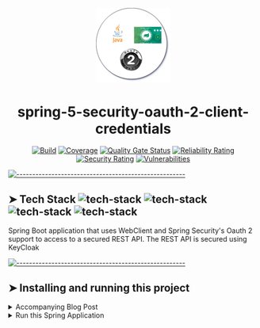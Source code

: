 <!-- ⚠️ This README has been generated from the file(s) "blueprint.md" ⚠️-->
<p align="center">
  <img src="https://github.com/SpringSecurity-Keycloak/Spring-5-Security-OAuth-2-Client-Credentials/blob/master/documentation/spring-5-security-oauth-2-client-logo.png" alt="Logo" width="150" height="auto" />
</p>

<h1 align="center">spring-5-security-oauth-2-client-credentials</h1>

<p align="center">
		<a href="https://github.com/SpringSecurity-Keycloak/Spring-5-Security-OAuth-2-Client-Credentials/actions/workflows/build.yml"><img alt="Build" src="https://github.com/SpringSecurity-Keycloak/Spring-5-Security-OAuth-2-Client-Credentials/actions/workflows/build.yml/badge.svg" height="20"/></a>
<a href="https://sonarcloud.io/dashboard?id=SpringSecurity-Keycloak_Spring-5-Security-OAuth-2-Client-Credentials"><img alt="Coverage" src="https://sonarcloud.io/api/project_badges/measure?project=SpringSecurity-Keycloak_Spring-5-Security-OAuth-2-Client-Credentials&metric=coverage" height="20"/></a>
<a href="https://sonarcloud.io/dashboard?id=SpringSecurity-Keycloak_Spring-5-Security-OAuth-2-Client-Credentials"><img alt="Quality Gate Status" src="https://sonarcloud.io/api/project_badges/measure?project=SpringSecurity-Keycloak_Spring-5-Security-OAuth-2-Client-Credentials&&metric=alert_status" height="20"/></a>
<a href="https://sonarcloud.io/dashboard?id=SpringSecurity-Keycloak_Spring-5-Security-OAuth-2-Client-Credentials"><img alt="Reliability Rating" src="https://sonarcloud.io/api/project_badges/measure?project=SpringSecurity-Keycloak_Spring-5-Security-OAuth-2-Client-Credentials&&metric=reliability_rating" height="20"/></a>
<a href="https://sonarcloud.io/dashboard?id=SpringSecurity-Keycloak_Spring-5-Security-OAuth-2-Client-Credentials"><img alt="Security Rating" src="https://sonarcloud.io/api/project_badges/measure?project=SpringSecurity-Keycloak_Spring-5-Security-OAuth-2-Client-Credentials&&metric=security_rating" height="20"/></a>
<a href="https://sonarcloud.io/dashboard?id=SpringSecurity-Keycloak_Spring-5-Security-OAuth-2-Client-Credentials"><img alt="Vulnerabilities" src="https://sonarcloud.io/api/project_badges/measure?project=SpringSecurity-Keycloak_Spring-5-Security-OAuth-2-Client-Credentials&&metric=vulnerabilities" height="20"/></a>
	</p>



[![-----------------------------------------------------](https://raw.githubusercontent.com/andreasbm/readme/master/assets/lines/colored.png)](#tech-stack--tech-stackhttpsimgshieldsiobadge-java-greenstylesociallogojava-tech-stackhttpsimgshieldsiobadge-spring-greenstylesociallogospring-tech-stackhttpsimgshieldsiobadge-githubactions-greenstylesociallogogithubactions-tech-stackhttpsimgshieldsiobadge-circleci-greenstylesociallogocircleci)

## ➤ Tech Stack  ![tech-stack](https://img.shields.io/badge/-Java-green?style=social&logo=Java) ![tech-stack](https://img.shields.io/badge/-Spring-green?style=social&logo=Spring) ![tech-stack](https://img.shields.io/badge/-GithubActions-green?style=social&logo=GitHub+Actions) ![tech-stack](https://img.shields.io/badge/-CircleCI-green?style=social&logo=CircleCI)

Spring Boot application that uses WebClient and Spring Security's Oauth 2 support to access to a secured REST API. The REST API is secured using KeyCloak 


[![-----------------------------------------------------](https://raw.githubusercontent.com/andreasbm/readme/master/assets/lines/colored.png)](#installing-and-running-this-project)

## ➤ Installing and running this project
<details>
  <summary>Accompanying Blog Post</summary>
  <BR>

  The blog post accompanying this repository is available [here](https://www.todaystechnology.org/post/secure-spring-rest-api-using-openid-connect-and-keycloak-part-4)
  
</details>


<details>
  <summary>Run this Spring Application</summary>
  <BR>

  This project is best tested by running the below command

  ```bash
  mvn clean package
  ```
 
 This should build the project and run the testcase which uses a webclient to make a secured call to a mock api. The test case starts up two servers:
 * A mock Oauth2 service for creating tokens
 * A mock http server that acts as our api server

 The testcase creates a webclient which:
 1. Invokes the mock Oauth2 server and retrieve a token
 2. Invokes the mock api server with the token and executes an REST operation on the api

</details>

